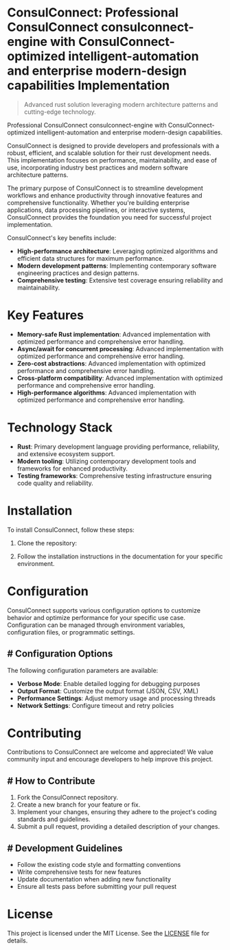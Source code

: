 <!-- fallback_ConsulConnect_20251001225938_56449 -->

# ConsulConnect: Professional ConsulConnect consulconnect-engine with ConsulConnect-optimized intelligent-automation and enterprise modern-design capabilities Implementation
> Advanced rust solution leveraging modern architecture patterns and cutting-edge technology.

Professional ConsulConnect consulconnect-engine with ConsulConnect-optimized intelligent-automation and enterprise modern-design capabilities.

ConsulConnect is designed to provide developers and professionals with a robust, efficient, and scalable solution for their rust development needs. This implementation focuses on performance, maintainability, and ease of use, incorporating industry best practices and modern software architecture patterns.

The primary purpose of ConsulConnect is to streamline development workflows and enhance productivity through innovative features and comprehensive functionality. Whether you're building enterprise applications, data processing pipelines, or interactive systems, ConsulConnect provides the foundation you need for successful project implementation.

ConsulConnect's key benefits include:

* **High-performance architecture**: Leveraging optimized algorithms and efficient data structures for maximum performance.
* **Modern development patterns**: Implementing contemporary software engineering practices and design patterns.
* **Comprehensive testing**: Extensive test coverage ensuring reliability and maintainability.

# Key Features

* **Memory-safe Rust implementation**: Advanced implementation with optimized performance and comprehensive error handling.
* **Async/await for concurrent processing**: Advanced implementation with optimized performance and comprehensive error handling.
* **Zero-cost abstractions**: Advanced implementation with optimized performance and comprehensive error handling.
* **Cross-platform compatibility**: Advanced implementation with optimized performance and comprehensive error handling.
* **High-performance algorithms**: Advanced implementation with optimized performance and comprehensive error handling.

# Technology Stack

* **Rust**: Primary development language providing performance, reliability, and extensive ecosystem support.
* **Modern tooling**: Utilizing contemporary development tools and frameworks for enhanced productivity.
* **Testing frameworks**: Comprehensive testing infrastructure ensuring code quality and reliability.

# Installation

To install ConsulConnect, follow these steps:

1. Clone the repository:


2. Follow the installation instructions in the documentation for your specific environment.

# Configuration

ConsulConnect supports various configuration options to customize behavior and optimize performance for your specific use case. Configuration can be managed through environment variables, configuration files, or programmatic settings.

## # Configuration Options

The following configuration parameters are available:

* **Verbose Mode**: Enable detailed logging for debugging purposes
* **Output Format**: Customize the output format (JSON, CSV, XML)
* **Performance Settings**: Adjust memory usage and processing threads
* **Network Settings**: Configure timeout and retry policies

# Contributing

Contributions to ConsulConnect are welcome and appreciated! We value community input and encourage developers to help improve this project.

## # How to Contribute

1. Fork the ConsulConnect repository.
2. Create a new branch for your feature or fix.
3. Implement your changes, ensuring they adhere to the project's coding standards and guidelines.
4. Submit a pull request, providing a detailed description of your changes.

## # Development Guidelines

* Follow the existing code style and formatting conventions
* Write comprehensive tests for new features
* Update documentation when adding new functionality
* Ensure all tests pass before submitting your pull request

# License

This project is licensed under the MIT License. See the [LICENSE](https://github.com/Willysc10/ConsulConnect/blob/main/LICENSE) file for details.
